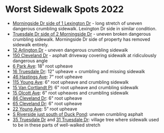 # Worst Sidewalk Spots 2022

- [Morningside Dr side of 1 Lexington Dr](https://wikistreets.io/map/a61fdd62-8881-427a-b2fd-755bbe963445#61760131da07875ed264d66c) - long stretch of uneven dangerous crumbling sidewalk. Lexington Dr side in similar condition.
- [Truesdale Dr side of 2 Morningside Dr](https://wikistreets.io/map/a61fdd62-8881-427a-b2fd-755bbe963445#617373afd2c22732375a827d) - uneven broken dangerous crumbling sidewalk. Morningside Dr side of property has removed sidewalk entirely.
- [12 Arlington Dr](https://wikistreets.io/map/a61fdd62-8881-427a-b2fd-755bbe963445#6173707cd2c22732375a826d) - uneven dangerous crumbling sidewalk
- [150 Cleveland Dr](https://wikistreets.io/map/a61fdd62-8881-427a-b2fd-755bbe963445#62841c963034495bb5fb4053) - asphalt driveway covering sidewalk at ridiculously dangerous angle
- [6 Park Ave](https://wikistreets.io/map/a61fdd62-8881-427a-b2fd-755bbe963445#6175aa48b98bc55a045fbd2c): 18" root upheave
- [16 Truesdale Dr](https://wikistreets.io/map/a61fdd62-8881-427a-b2fd-755bbe963445#61736defd2c22732375a8265): 12" upheave + crumbling and missing sidewalk
- [46 Hastings Ave](https://wikistreets.io/map/a61fdd62-8881-427a-b2fd-755bbe963445#61709103a4cdf653a32bb3a8): 7" root upheave
- [115 Young Ave](https://wikistreets.io/map/a61fdd62-8881-427a-b2fd-755bbe963445#61708d726d41e35367d67608): 6" root upheave and crumbling sidewalk
- [15 Van Cortlandt Pl](https://wikistreets.io/map/a61fdd62-8881-427a-b2fd-755bbe963445#617448c7266f7e3d90a40bd4): 6" root upheave and crumbling sidewalk
- [15 Olcott Ave](https://wikistreets.io/map/a61fdd62-8881-427a-b2fd-755bbe963445#6174551df3091e41110ac530): 6" root upheaves and crumbling sidewalk
- [86 Cleveland Dr](https://wikistreets.io/map/a61fdd62-8881-427a-b2fd-755bbe963445#61745603f3091e41110ac538): 6" root upheave
- [65 Cleveland Dr](https://wikistreets.io/map/a61fdd62-8881-427a-b2fd-755bbe963445#617457d8f3091e41110ac608): 6" root upheave
- [22 Young Ave](https://wikistreets.io/map/a61fdd62-8881-427a-b2fd-755bbe963445#61709435a4cdf653a32bb3ac): 5” root upheave
- [S Riverside just south of Duck Pond](https://wikistreets.io/map/a61fdd62-8881-427a-b2fd-755bbe963445#61758bac04faad576e0ffb5f): uneven crumbling asphalt
- [35 Truesdale Dr](https://wikistreets.io/map/a61fdd62-8881-427a-b2fd-755bbe963445#61737bf0d2c22732375a82a3) and [31 Truesdale Dr](https://wikistreets.io/map/a61fdd62-8881-427a-b2fd-755bbe963445#61737c68d2c22732375a82a5): village tree where sidewalk used to be in these parts of well-walked stretch
